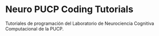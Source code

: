 # Neuro PUCP Coding Tutorials
Tutoriales de programación del Laboratorio de Neurociencia Cognitiva Computacional de la PUCP.
